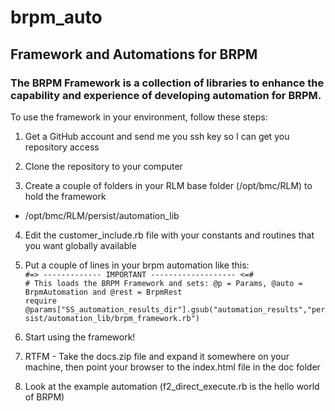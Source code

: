 # brpm_auto

## Framework and Automations for BRPM

### The BRPM Framework is a collection of libraries to enhance the capability and experience of developing automation for BRPM.

To use the framework in your environment, follow these steps:

1. Get a GitHub account and send me you ssh key so I can get you repository access

2. Clone the repository to your computer

3. Create a couple of folders in your RLM base folder (/opt/bmc/RLM) to hold the framework
  * /opt/bmc/RLM/persist/automation_lib

4. Edit the customer_include.rb file with your constants and routines that you want globally available

5. Put a couple of lines in your brpm automation like this:  
  `#=> ------------- IMPORTANT ------------------- <=#`  
  `# This loads the BRPM Framework and sets: @p = Params, @auto = BrpmAutomation and @rest = BrpmRest`  
  `require @params["SS_automation_results_dir"].gsub("automation_results","persist/automation_lib/brpm_framework.rb")`  

6. Start using the framework!

7. RTFM - Take the docs.zip file and expand it somewhere on your machine, then point your browser to the index.html file in the doc folder

8. Look at the example automation (f2_direct_execute.rb is the hello world of BRPM)

